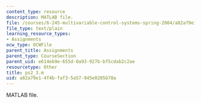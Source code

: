 ```yaml
---
content_type: resource
description: MATLAB file.
file: /courses/6-245-multivariable-control-systems-spring-2004/a82a79e14f4bfaf35a57945e0205b78a_ps2_3.m
file_type: text/plain
learning_resource_types:
- Assignments
ocw_type: OCWFile
parent_title: Assignments
parent_type: CourseSection
parent_uid: e614eb9e-655d-0a93-927b-bf5cdab2c2ae
resourcetype: Other
title: ps2_3.m
uid: a82a79e1-4f4b-faf3-5a57-945e0205b78a
---
```

MATLAB file.

